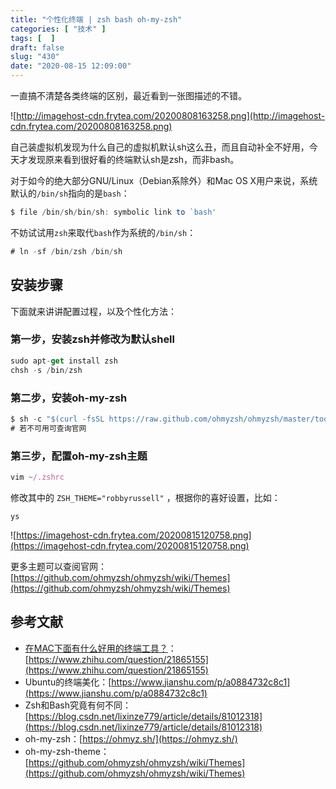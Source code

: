 ```yaml
---
title: "个性化终端 | zsh bash oh-my-zsh"
categories: [ "技术" ]
tags: [  ]
draft: false
slug: "430"
date: "2020-08-15 12:09:00"
---
```


一直搞不清楚各类终端的区别，最近看到一张图描述的不错。

![http://imagehost-cdn.frytea.com/20200808163258.png](http://imagehost-cdn.frytea.com/20200808163258.png)

自己装虚拟机发现为什么自己的虚拟机默认sh这么丑，而且自动补全不好用，今天才发现原来看到很好看的终端默认sh是zsh，而非bash。

对于如今的绝大部分GNU/Linux（Debian系除外）和Mac OS X用户来说，系统默认的`/bin/sh`指向的是`bash`：

```jsx
$ file /bin/sh/bin/sh: symbolic link to `bash'
```

不妨试试用`zsh`来取代`bash`作为系统的`/bin/sh`：

```jsx
# ln -sf /bin/zsh /bin/sh
```

## 安装步骤

下面就来讲讲配置过程，以及个性化方法：

### 第一步，安装zsh并修改为默认shell

```jsx
sudo apt-get install zsh
chsh -s /bin/zsh
```

### 第二步，安装oh-my-zsh

```jsx
$ sh -c "$(curl -fsSL https://raw.github.com/ohmyzsh/ohmyzsh/master/tools/install.sh)"
# 若不可用可查询官网
```

### 第三步，配置oh-my-zsh主题

```jsx
vim ~/.zshrc
```

修改其中的 `ZSH_THEME="robbyrussell"` ，根据你的喜好设置，比如：

`ys`

![https://imagehost-cdn.frytea.com/20200815120758.png](https://imagehost-cdn.frytea.com/20200815120758.png)

更多主题可以查阅官网：[https://github.com/ohmyzsh/ohmyzsh/wiki/Themes](https://github.com/ohmyzsh/ohmyzsh/wiki/Themes)

## 参考文献

- [在MAC下面有什么好用的终端工具？](https://www.zhihu.com/question/21865155)：[https://www.zhihu.com/question/21865155](https://www.zhihu.com/question/21865155)
- Ubuntu的终端美化：[https://www.jianshu.com/p/a0884732c8c1](https://www.jianshu.com/p/a0884732c8c1)
- Zsh和Bash究竟有何不同：[https://blog.csdn.net/lixinze779/article/details/81012318](https://blog.csdn.net/lixinze779/article/details/81012318)
- oh-my-zsh：[https://ohmyz.sh/](https://ohmyz.sh/)
- oh-my-zsh-theme：[https://github.com/ohmyzsh/ohmyzsh/wiki/Themes](https://github.com/ohmyzsh/ohmyzsh/wiki/Themes)